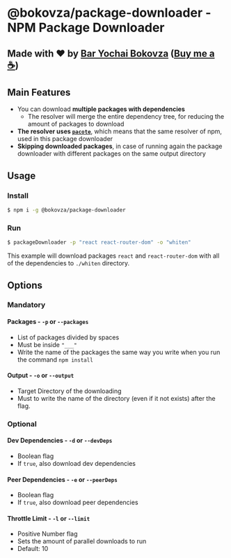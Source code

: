 # @bokovza/package-downloader - NPM Package Downloader
## Made with ❤️ by [Bar Yochai Bokovza](https://twitter.com/bar_boko) ([Buy me a ☕️](https://www.buymeacoffee.com/barboko))

## Main Features
- You can download **multiple packages with dependencies**
  - The resolver will merge the entire dependency tree, for reducing the amount of packages to download
- **The resolver uses [`pacote`](https://www.npmjs.com/package/pacote)**, which means that the same resolver of npm, used in this package downloader
- **Skipping downloaded packages**, in case of running again the package downloader with different packages on the same output directory

## Usage
### Install
```bash
$ npm i -g @bokovza/package-downloader
```

### Run
```bash
$ packageDownloader -p "react react-router-dom" -o "whiten"
```
This example will download packages `react` and `react-router-dom` with all of the dependencies to `./whiten` directory.

## Options
### Mandatory
#### Packages - `-p` or `--packages`
- List of packages divided by spaces
- Must be inside `"___"`
- Write the name of the packages the same way you write when you run the command `npm install`

#### Output - `-o` or `--output`
- Target Directory of the downloading
- Must to write the name of the directory (even if it not exists) after the flag.

### Optional
#### Dev Dependencies - `-d` or `--devDeps`
- Boolean flag
- If `true`, also download dev dependencies

#### Peer Dependencies - `-e` or `--peerDeps`
- Boolean flag
- If `true`, also download peer dependencies

#### Throttle Limit - `-l` or `--limit`
- Positive Number flag
- Sets the amount of parallel downloads to run
- Default: 10